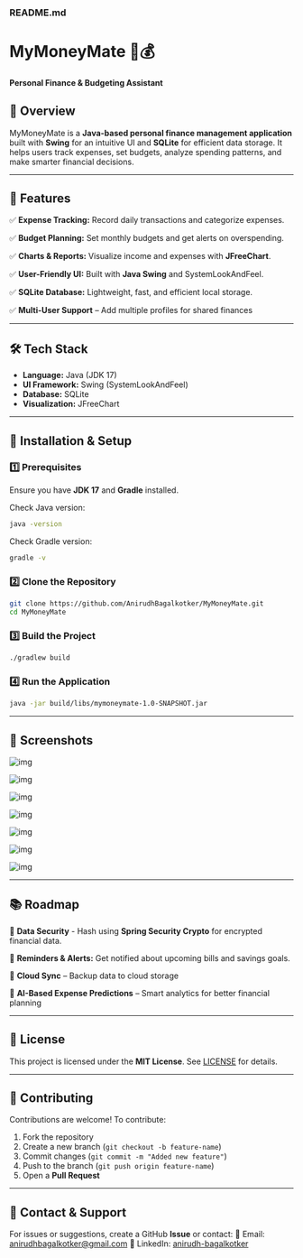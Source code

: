 ### **README.md**

# MyMoneyMate 🏦💰

**Personal Finance & Budgeting Assistant**

## **📌 Overview**

MyMoneyMate is a **Java-based personal finance management application** built with **Swing** for an intuitive UI and **SQLite** for efficient data storage. It helps users track expenses, set budgets, analyze spending patterns, and make smarter financial decisions.

---

## **🚀 Features**

✅ **Expense Tracking:** Record daily transactions and categorize expenses.

✅ **Budget Planning:** Set monthly budgets and get alerts on overspending.

✅ **Charts & Reports:** Visualize income and expenses with **JFreeChart**.

✅ **User-Friendly UI:** Built with **Java Swing** and SystemLookAndFeel.

✅ **SQLite Database:** Lightweight, fast, and efficient local storage.

✅ **Multi-User Support** – Add multiple profiles for shared finances

---

## **🛠️ Tech Stack**

- **Language:** Java (JDK 17)
- **UI Framework:** Swing (SystemLookAndFeel)
- **Database:** SQLite
- **Visualization:** JFreeChart

---

## **🔧 Installation & Setup**

### **1️⃣ Prerequisites**

Ensure you have **JDK 17** and **Gradle** installed.

Check Java version:

```sh
java -version
```

Check Gradle version:

```sh
gradle -v
```

### **2️⃣ Clone the Repository**

```sh
git clone https://github.com/AnirudhBagalkotker/MyMoneyMate.git
cd MyMoneyMate
```

### **3️⃣ Build the Project**

```sh
./gradlew build
```

### **4️⃣ Run the Application**

```sh
java -jar build/libs/mymoneymate-1.0-SNAPSHOT.jar
```

---

## **📸 Screenshots**

![img](Screenshots/DashboardSnap.png)

![img](Screenshots/Login.png)

![img](Screenshots/Dashboard.png)

![img](Screenshots/AddTransactions.png)

![img](Screenshots/Report1.png)

![img](Screenshots/Report2.png)

![img](Screenshots/Report3.png)

---

## **📚 Roadmap**

🔹 **Data Security** - Hash using **Spring Security Crypto** for encrypted financial data.

🔹 **Reminders & Alerts:** Get notified about upcoming bills and savings goals.

🔹 **Cloud Sync** – Backup data to cloud storage

🔹 **AI-Based Expense Predictions** – Smart analytics for better financial planning

---

## **📜 License**

This project is licensed under the **MIT License**. See [LICENSE](LICENSE) for details.

---

## **🙌 Contributing**

Contributions are welcome! To contribute:

1. Fork the repository
2. Create a new branch (`git checkout -b feature-name`)
3. Commit changes (`git commit -m "Added new feature"`)
4. Push to the branch (`git push origin feature-name`)
5. Open a **Pull Request**

---

## **📩 Contact & Support**

For issues or suggestions, create a GitHub **Issue** or contact:
📧 Email: [anirudhbagalkotker@gmail.com](mailto:anirudhbagalkotker@gmail.com)
🔗 LinkedIn: [anirudh-bagalkotker](https://www.linkedin.com/in/anirudh-bagalkotker)

